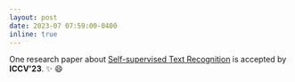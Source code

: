 ```yaml
---
layout: post
date: 2023-07 07:59:00-0400
inline: true
---
```


One research paper about [Self-supervised Text Recognition](https://openaccess.thecvf.com/content/ICCV2023/papers/Guan_Self-Supervised_Character-to-Character_Distillation_for_Text_Recognition_ICCV_2023_paper.pdf) is accepted by **ICCV'23**. :sparkles: :smile:
